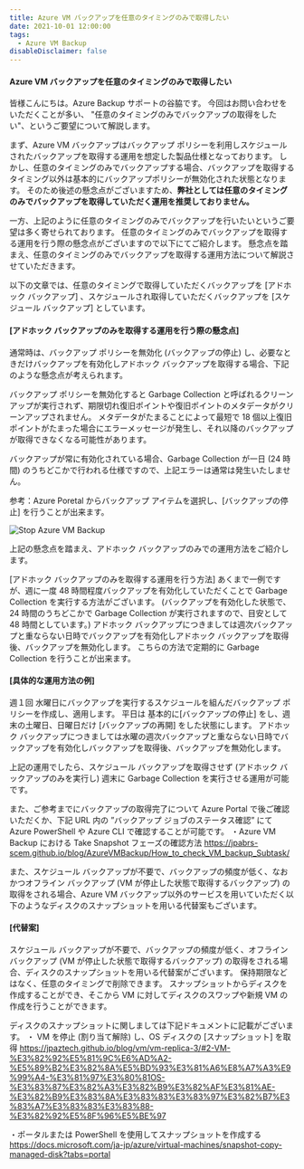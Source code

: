 ```yaml
---
title: Azure VM バックアップを任意のタイミングのみで取得したい
date: 2021-10-01 12:00:00
tags:
  - Azure VM Backup
disableDisclaimer: false
---
```


<!-- more -->
####  Azure VM バックアップを任意のタイミングのみで取得したい
皆様こんにちは。Azure Backup サポートの谷脇です。
今回はお問い合わせをいただくことが多い、 "任意のタイミングのみでバックアップの取得をしたい"、というご要望について解説します。

まず、Azure VM バックアップはバックアップ ポリシーを利用しスケジュールされたバックアップを取得する運用を想定した製品仕様となっております。
しかし、任意のタイミングのみでバックアップする場合、バックアップを取得するタイミング以外は基本的にバックアップポリシーが無効化された状態となります。
そのため後述の懸念点がございますため、**弊社としては任意のタイミングのみでバックアップを取得していただく運用を推奨しておりません。**

一方、上記のように任意のタイミングのみでバックアップを行いたいというご要望は多く寄せられております。
任意のタイミングのみでバックアップを取得する運用を行う際の懸念点がございますので以下にてご紹介します。
懸念点を踏まえ、任意のタイミングのみでバックアップを取得する運用方法について解説させていただきます。


以下の文章では、任意のタイミングで取得していただくバックアップを [アドホック バックアップ] 、スケジュールされ取得していただくバックアップを [スケジュール バックアップ] としています。

#### [アドホック バックアップのみを取得する運用を行う際の懸念点]
通常時は、バックアップ ポリシーを無効化 (バックアップの停止) し、必要なときだけバックアップを有効化しアドホック バックアップを取得する場合、下記のような懸念点が考えられます。

バックアップ ポリシーを無効化すると Garbage Collection と呼ばれるクリーンアップが実行されず、期限切れ復旧ポイントや復旧ポイントのメタデータがクリーンアップされません。
メタデータがたまることによって最短で 18 個以上復旧ポイントがたまった場合にエラーメッセージが発生し、それ以降のバックアップが取得できなくなる可能性があります。
 
バックアップが常に有効化されている場合、Garbage Collection が一日 (24 時間) のうちどこかで行われる仕様ですので、上記エラーは通常は発生いたしません。


参考：Azure Poretal からバックアップ アイテムを選択し、[バックアップの停止] を行うことが出来ます。

![Stop Azure VM Backup](https://user-images.githubusercontent.com/71251920/135618848-76248e66-8013-452e-a471-c4f7c8c37281.png)



上記の懸念点を踏まえ、アドホック バックアップのみでの運用方法をご紹介します。

[アドホック バックアップのみを取得する運用を行う方法]
あくまで一例ですが、週に一度 48 時間程度バックアップを有効化していただくことで Garbage Collection を実行する方法がございます。
(バックアップを有効化した状態で、24 時間のうちどこかで Garbage Collection が実行されますので、目安として 48 時間としています。)
アドホック バックアップにつきましては週次バックアップと重ならない日時でバックアップを有効化しアドホック バックアップを取得後、バックアップを無効化します。
こちらの方法で定期的に Garbage Collection を行うことが出来ます。


#### [具体的な運用方法の例]
週１回 水曜日にバックアップを実行するスケジュールを組んだバックアップ ポリシーを作成し、適用します。
平日は 基本的に[バックアップの停止] をし、週末の土曜日、日曜日だけ [バックアップの再開] をした状態にします。
アドホック バックアップにつきましては水曜の週次バックアップと重ならない日時でバックアップを有効化しバックアップを取得後、バックアップを無効化します。

上記の運用でしたら、スケジュール バックアップを取得させず (アドホック バックアップのみを実行し) 週末に Garbage Collection を実行させる運用が可能です。

また、ご参考までにバックアップの取得完了について Azure Portal で後ご確認いただくか、下記 URL 内の ”バックアップ ジョブのステータス確認” にて Azure PowerShell や Azure CLI で確認することが可能です。
・Azure VM Backup における Take Snapshot フェーズの確認方法 
https://jpabrs-scem.github.io/blog/AzureVMBackup/How_to_check_VM_backup_Subtask/



また、スケジュール バックアップが不要で、バックアップの頻度が低く、なおかつオフライン バックアップ (VM が停止した状態で取得するバックアップ) の取得をされる場合、Azure VM バックアップ以外のサービスを用いていただく以下のようなディスクのスナップショットを用いる代替案もございます。

#### [代替案]
スケジュール バックアップが不要で、バックアップの頻度が低く、オフライン バックアップ (VM が停止した状態で取得するバックアップ) の取得をされる場合、ディスクのスナップショットを用いる代替案がございます。
保持期限などはなく、任意のタイミングで削除できます。
スナップショットからディスクを作成することができ、そこから VM に対してディスクのスワップや新規 VM の作成を行うことができます。
 
ディスクのスナップショットに関しましては下記ドキュメントに記載がございます。
・ VM を停止 (割り当て解除) し、OS ディスクの [スナップショット] を取得
https://jpaztech.github.io/blog/vm/vm-replica-3/#2-VM-%E3%82%92%E5%81%9C%E6%AD%A2-%E5%89%B2%E3%82%8A%E5%BD%93%E3%81%A6%E8%A7%A3%E9%99%A4-%E3%81%97%E3%80%81OS-%E3%83%87%E3%82%A3%E3%82%B9%E3%82%AF%E3%81%AE-%E3%82%B9%E3%83%8A%E3%83%83%E3%83%97%E3%82%B7%E3%83%A7%E3%83%83%E3%83%88-%E3%82%92%E5%8F%96%E5%BE%97
 
・ポータルまたは PowerShell を使用してスナップショットを作成する
https://docs.microsoft.com/ja-jp/azure/virtual-machines/snapshot-copy-managed-disk?tabs=portal